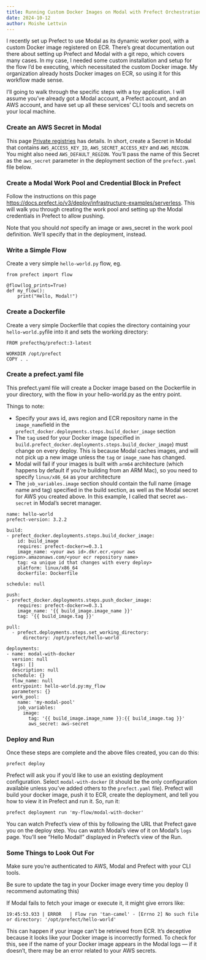 ```yaml
---
title: Running Custom Docker Images on Modal with Prefect Orchestration
date: 2024-10-12
author: Moishe Lettvin
---
```


I recently set up Prefect to use Modal as its dynamic worker pool, with a custom Docker image registered on ECR. There’s great documentation out there about setting up Prefect and Modal with a git repo, which covers many cases. In my case, I needed some custom installation and setup for the flow I’d be executing, which necessitated the custom Docker image. My organization already hosts Docker images on ECR, so using it for this workflow made sense.

I’ll going to walk through the specific steps with a toy application. I will assume you’ve already got a Modal account, a Prefect account, and an AWS account, and have set up all these services’ CLI tools and secrets on your local machine.
### Create an AWS Secret in Modal
This page [Private registries](https://modal.com/docs/guide/private-registries) has details. In short, create a Secret in Modal that contains `AWS_ACCESS_KEY_ID`, `AWS_SECRET_ACCESS_KEY` and `AWS_REGION`. You might also need `AWS_DEFAULT_REGION`. You’ll pass the name of this Secret as the `aws_secret` parameter in the deployment section of the `prefect.yaml` file below.
### Create a Modal Work Pool and Credential Block in Prefect
Follow the instructions on this page https://docs.prefect.io/v3/deploy/infrastructure-examples/serverless. This will walk you through creating the work pool and setting up the Modal credentials in Prefect to allow pushing.

Note that you should *not* specify an image or aws_secret in the work pool definition. We’ll specify that in the deployment, instead.
### Write a Simple Flow
Create a very simple `hello-world.py` flow, eg.
```
from prefect import flow

@flow(log_prints=True)
def my_flow():
    print("Hello, Modal!")
```

### Create a Dockerfile
Create a very simple Dockerfile that copies the directory containing your `hello-world.py`file into it and sets the working directory:
```
FROM prefecthq/prefect:3-latest

WORKDIR /opt/prefect
COPY . .
```
### Create a prefect.yaml file
This prefect.yaml file will create a Docker image based on the Dockerfile in your directory, with the flow in your hello-world.py as the entry point.

Things to note:
* Specify your aws id, aws region and ECR repository name in the `image_name`field in the `prefect_docker.deployments.steps.build_docker_image` section
* The `tag` used for your Docker image (specified in `build.prefect_docker.deployments.steps.build_docker_image`) must change on every deploy. This is because Modal caches images, and will not pick up a new image unless the `tag` or `image_name` has changed.
* Modal will fail if your images is built with `arm64` architecture (which happens by default if you’re building from an ARM Mac), so you need to specify `linux/x86_64` as your architecture
* The `job_variables.image` section should contain the full name (image name and tag) specified in the build section, as well as the Modal secret for AWS you created above. In this example, I called that secret `aws-secret` in Modal’s secret manager.

```
name: hello-world
prefect-version: 3.2.2

build:
- prefect_docker.deployments.steps.build_docker_image:
    id: build_image
    requires: prefect-docker>=0.3.1
    image_name: <your aws id>.dkr.ecr.<your aws region>.amazonaws.com/<your ecr repository name>
    tag: <a unique id that changes with every deploy>
    platform: linux/x86_64
    dockerfile: Dockerfile

schedule: null

push:
- prefect_docker.deployments.steps.push_docker_image:
    requires: prefect-docker>=0.3.1
    image_name: '{{ build_image.image_name }}'
    tag: '{{ build_image.tag }}'

pull:
  - prefect.deployments.steps.set_working_directory:
      directory: /opt/prefect/hello-world

deployments:
- name: modal-with-docker
  version: null
  tags: []
  description: null
  schedule: {}
  flow_name: null
  entrypoint: hello-world.py:my_flow
  parameters: {}
  work_pool:
    name: 'my-modal-pool'
    job_variables:
      image:
        tag: '{{ build_image.image_name }}:{{ build_image.tag }}'
        aws_secret: aws-secret
```

### Deploy and Run
Once these steps are complete and the above files created, you can do this:

```
prefect deploy
```

Prefect will ask you if you’d like to use an existing deployment configuration. Select `modal-with-docker` (it should be the only configuration available unless you’ve added others to the `prefect.yaml` file). Prefect will build your docker image, push it to ECR, create the deployment, and tell you how to view it in Prefect and run it.
So, run it:

```
prefect deployment run 'my-flow/modal-with-docker'
```

You can watch Prefect’s view of this by following the URL that Prefect gave you on the deploy step. You can watch Modal’s view of it on Modal’s `logs` page. You’ll see “Hello Modal!” displayed in Prefect’s view of the Run.

### Some Things to Look Out For
Make sure you’re authenticated to AWS, Modal and Prefect with your CLI tools.

Be sure to update the tag in your Docker image every time you deploy (I recommend automating this)

If Modal fails to fetch your image or execute it, it might give errors like:

````
19:45:53.933 | ERROR   | Flow run 'tan-camel' - [Errno 2] No such file or directory: '/opt/prefect/hello-world'
````

This can happen if your image can’t be retrieved from ECR. It’s deceptive because it looks like your Docker image is incorrectly formed. To check for this, see if the name of your Docker image appears in the Modal logs — if it doesn’t, there may be an error related to your AWS secrets.
